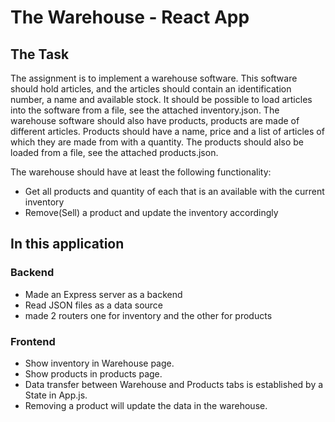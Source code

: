 # The Warehouse - React App

## The Task

The assignment is to implement a warehouse software. This software should hold articles, and the articles should contain an identification number, a name and available stock.
It should be possible to load articles into the software from a file, see the attached inventory.json.
The warehouse software should also have products, products are made of different articles. Products should have a name, price and a list of articles of which they are made from with a quantity.
The products should also be loaded from a file, see the attached products.json.

The warehouse should have at least the following functionality:

- Get all products and quantity of each that is an available with the current inventory
- Remove(Sell) a product and update the inventory accordingly


## In this application 

### Backend
- Made an Express server as a backend
- Read JSON files as a data source
- made 2 routers one for inventory and the other for products

### Frontend
- Show inventory in Warehouse page.
- Show products in products page.
- Data transfer between Warehouse and Products tabs is established by a State in App.js.
- Removing a product will update the data in the warehouse.